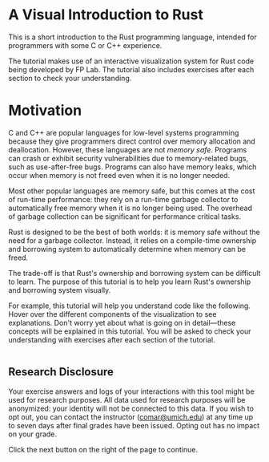# A Visual Introduction to Rust

This is a short introduction to the Rust programming language, intended for
programmers with some C or C++ experience. 

The tutorial makes use of an interactive visualization system for Rust code
being developed by FP Lab. The tutorial also includes exercises after each
section to check your understanding.

# Motivation

C and C++ are popular languages for low-level systems programming because they 
give programmers direct control over memory allocation and deallocation.
However, these languages are not *memory safe*. Programs can crash or exhibit
security vulnerabilities due to memory-related bugs, such as use-after-free
bugs. Programs can also have memory leaks, which occur when memory is not freed
even when it is no longer needed.

Most other popular languages are memory safe, but this comes at the cost of
run-time performance: they rely on a run-time garbage collector to automatically
free memory when it is no longer being used. The overhead of garbage collection
can be significant for performance critical tasks.

Rust is designed to be the best of both worlds: it is memory safe without the
need for a garbage collector. Instead, it relies on a compile-time ownership and
borrowing system to automatically determine when memory can be freed. 

The trade-off is that Rust's ownership and borrowing system can be difficult to
learn. The purpose of this tutorial is to help you learn Rust's ownership and
borrowing system visually.

For example, this tutorial will help you understand code like the following.
Hover over the different components of the visualization to see explanations.
Don't worry yet about what is going on in detail—these concepts will be
explained in this tutorial. You will be asked to check your understanding with
exercises after each section of the tutorial.

<div class="flex-container vis_block" style="position:relative; margin-left:-75px; margin-right:-75px; display: flex;">
  <object type="image/svg+xml" class="hatra2 code_panel" data="assets/modified_examples/hatra2/vis_code.svg"></object>
  <object type="image/svg+xml" class="hatra2 tl_panel" data="assets/modified_examples/hatra2/vis_timeline.svg" style="width: auto;" onmouseenter="helpers('hatra2')"></object>
</div>

## Research Disclosure

Your exercise answers and logs of your interactions with this tool might be used
for research purposes. All data used for research purposes will be anonymized:
your identity will not be connected to this data. If you wish to opt out, you
can contact the instructor (comar@umich.edu) at any time up to seven days after 
final grades have been issued. Opting out has no impact on your grade. 

Click the next button on the right of the page to continue.